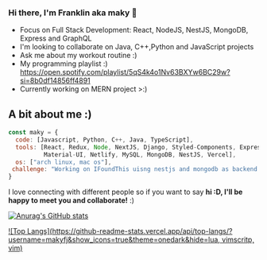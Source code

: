 ### Hi there, I'm Franklin aka maky 👋
- Focus on Full Stack Development: React, NodeJS, NestJS, MongoDB, Express and GraphQL
- I'm looking to collaborate on Java, C++,Python and JavaScript projects
- Ask me about my workout routine :)
- My programming playlist :) https://open.spotify.com/playlist/5qS4k4o1Nv63BXYw6BC29w?si=8b0df14856ff4891
- Currently working on MERN project >:)

## A bit about me :)

```javascript
const maky = {
  code: [Javascript, Python, C++, Java, TypeScript],
  tools: [React, Redux, Node, NextJS, Django, Styled-Components, Express, Bootstrap, 
          Material-UI, Netlify, MySQL, MongoDB, NestJS, Vercel],
  os: ["arch linux, mac os"],
 challenge: "Working on IFoundThis uisng nestjs and mongodb as backend and nextjs as frontend with material-ui"
}
```
I love connecting with different people</b> so if you want to say <b>hi :D, I'll be happy to meet you and collaborate!</b> :)</em>


[![Anurag's GitHub stats](https://github-readme-stats.vercel.app/api?username=makyfj&show_icons=true&theme=onedark)](https://github.com/anuraghazra/github-readme-stats)

[![Top Langs](https://github-readme-stats.vercel.app/api/top-langs/?username=makyfj&show_icons=true&theme=onedark&hide=lua, vimscritp, vim)](https://github.com/anuraghazra/github-readme-stats)


<!--
**makyfj/makyfj** is a ✨ _special_ ✨ repository because its `README.md` (this file) appears on your GitHub profile.

Here are some ideas to get you started:

- 🔭 I’m currently working on ...
- 🌱 I’m currently learning ...
- 👯 I’m looking to collaborate on ...
- 🤔 I’m looking for help with ...
- 💬 Ask me about ...
- 📫 How to reach me: ...
- 😄 Pronouns: ...
- ⚡ Fun fact: ...
-->
